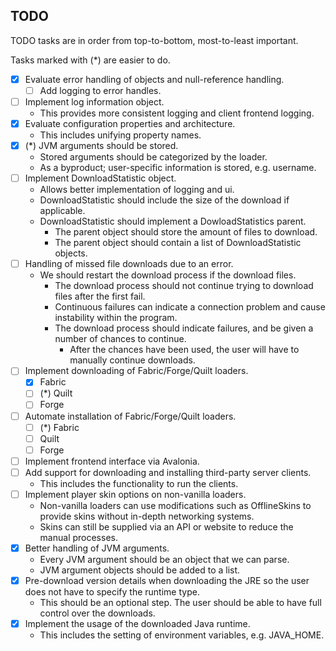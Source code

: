 ## TODO
TODO tasks are in order from top-to-bottom, most-to-least important.

Tasks marked with (*) are easier to do.

- [x] Evaluate error handling of objects and null-reference handling.
    - [ ] Add logging to error handles.
- [ ] Implement log information object.
    - This provides more consistent logging and client frontend logging.
- [x] Evaluate configuration properties and architecture.
    - This includes unifying property names.
- [x] (*) JVM arguments should be stored.
    - Stored arguments should be categorized by the loader.
    - As a byproduct; user-specific information is stored, e.g. username.
- [ ] Implement DownloadStatistic object.
    - Allows better implementation of logging and ui.
    - DownloadStatistic should include the size of the download if applicable.
    - DownloadStatistic should implement a DowloadStatistics parent.
        - The parent object should store the amount of files to download.
        - The parent object should contain a list of DownloadStatistic objects.
- [ ] Handling of missed file downloads due to an error.
    - We should restart the download process if the download files.
        - The download process should not continue trying to download files after the first fail.
        - Continuous failures can indicate a connection problem and cause instability within the program.
        - The download process should indicate failures, and be given a number of chances to continue.
            - After the chances have been used, the user will have to manually continue downloads.
- [ ] Implement downloading of Fabric/Forge/Quilt loaders.
    - [x] Fabric
    - [ ] (*) Quilt
    - [ ] Forge
- [ ] Automate installation of Fabric/Forge/Quilt loaders.
    - [ ] (*) Fabric
    - [ ] Quilt
    - [ ] Forge
- [ ] Implement frontend interface via Avalonia.
- [ ] Add support for downloading and installing third-party server clients.
    - This includes the functionality to run the clients.
- [ ] Implement player skin options on non-vanilla loaders.
    - Non-vanilla loaders can use modifications such as OfflineSkins to provide skins without in-depth networking systems.
    - Skins can still be supplied via an API or website to reduce the manual processes.
- [x] Better handling of JVM arguments.
    - Every JVM argument should be an object that we can parse.
    - JVM argument objects should be added to a list.
- [x] Pre-download version details when downloading the JRE so the user does not have to specify the runtime type.
    - This should be an optional step. The user should be able to have full control over the downloads.
- [x] Implement the usage of the downloaded Java runtime.
    - This includes the setting of environment variables, e.g. JAVA_HOME.